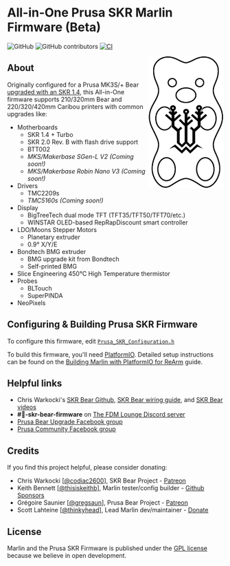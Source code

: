 # All-in-One Prusa SKR Marlin Firmware (Beta)

![GitHub](https://img.shields.io/github/license/marlinfirmware/marlin.svg)
![GitHub contributors](https://img.shields.io/github/contributors/marlinfirmware/marlin.svg)
[![CI](https://github.com/codiac2600/SKR-Bear-Marlin/actions/workflows/test-all-in-one-builds.yml/badge.svg)](https://github.com/codiac2600/SKR-Bear-Marlin/actions/workflows/test-all-in-one-builds.yml)

<img align="right" width=175 src="buildroot/share/pixmaps/logo/prusa-bear-btt-logo.png" />

## About

Originally configured for a Prusa MK3S/+ Bear [upgraded with an SKR 1.4](https://github.com/codiac2600/SKR-MK3s-V1.4-Beta), this All-in-One firmware supports 210/320mm Bear and 220/320/420mm Caribou printers with common upgrades like:
- Motherboards
  - SKR 1.4 + Turbo
  - SKR 2.0 Rev. B with flash drive support
  - BTT002
  - *MKS/Makerbase SGen-L V2 (Coming soon!)*
  - *MKS/Makerbase Robin Nano V3 (Coming soon!)*
- Drivers
  - TMC2209s
  - *TMC5160s (Coming soon!)*
- Display
  - BigTreeTech dual mode TFT (TFT35/TFT50/TFT70/etc.)
  - WINSTAR OLED-based RepRapDiscount smart controller
- LDO/Moons Stepper Motors
  - Planetary extruder
  - 0.9° X/Y/E
- Bondtech BMG extruder
  - BMG upgrade kit from Bondtech
  - Self-printed BMG
- Slice Engineering 450°C High Temperature thermistor
- Probes
   - BLTouch
   - SuperPINDA
- NeoPixels

## Configuring & Building Prusa SKR Firmware

To configure this firmware, edit [`Prusa_SKR_Configuration.h`](Marlin/Prusa_SKR_Configuration.h)

To build this firmware, you'll need [PlatformIO](https://docs.platformio.org/en/latest/ide.html#platformio-ide). Detailed setup instructions can be found on the [Building Marlin with PlatformIO for ReArm](https://marlinfw.org/docs/basics/install_rearm.html) guide.

## Helpful links

 - Chris Warkocki's [SKR Bear Github](https://github.com/codiac2600/SKR-Bear-Marlin), [SKR Bear wiring guide](https://github.com/codiac2600/SKR-MK3s-V1.4-Beta/blob/master/SKR%20MK3s%20Wire%20Guide.pdf), and [SKR Bear videos](https://youtube.com/c/ChrisWarkocki/search?query=skr+bear)
 - **#🐻-skr-bear-firmware** on [The FDM Lounge Discord server](https://discord.gg/TSAPfgZZ2F)
 - [Prusa Bear Upgrade Facebook group](https://facebook.com/groups/prusabearupgrade/)
 - [Prusa Community Facebook group](https://facebook.com/groups/675831176090951/)

## Credits

If you find this project helpful, please consider donating:

 - Chris Warkocki [[@codiac2600](https://github.com/codiac2600)], SKR Bear Project - [Patreon](https://patreon.com/chriswarkocki)
 - Keith Bennett [[@thisiskeithb](https://github.com/thisiskeithb)], Marlin tester/config builder - [Github Sponsors](https://github.com/sponsors/thisiskeithb)
 - Grégoire Saunier [[@gregsaun](https://github.com/gregsaun)], Prusa Bear Project - [Patreon](https://patreon.com/gregsaun)
 - Scott Lahteine [[@thinkyhead](https://github.com/thinkyhead)], Lead Marlin dev/maintainer - [Donate](https://www.thinkyhead.com/donate-to-marlin)

## License

Marlin and the Prusa SKR Firmware is published under the [GPL license](/LICENSE) because we believe in open development.